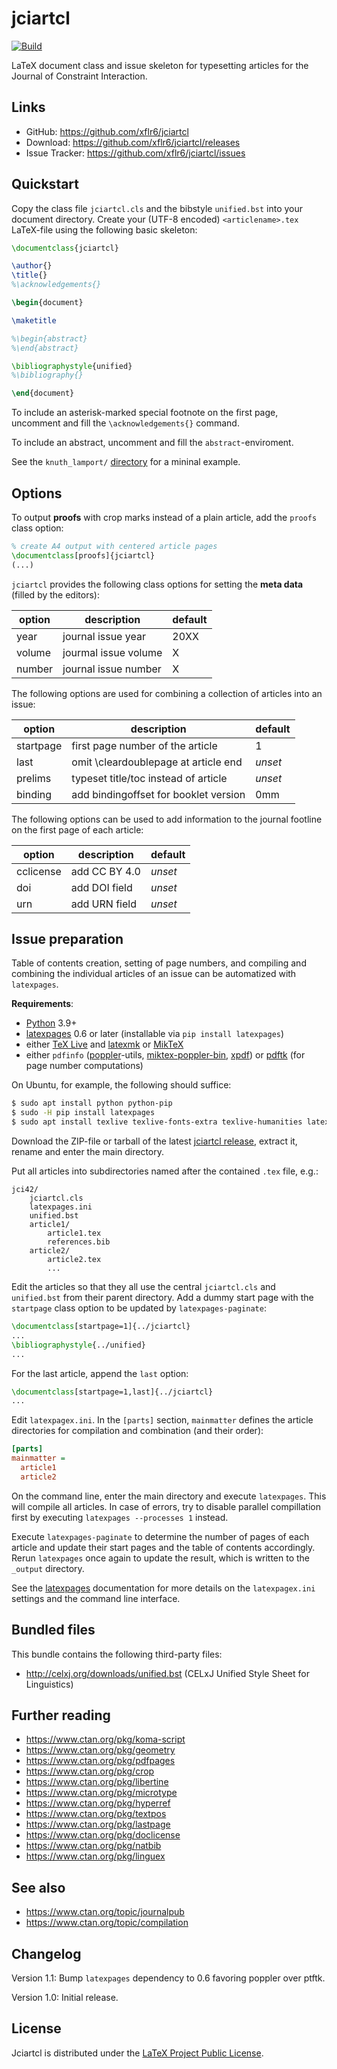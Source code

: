 jciartcl
========

[![Build](https://github.com/xflr6/jciartcl/actions/workflows/build.yaml/badge.svg?branch=master)](https://github.com/xflr6/jciartcl/actions/workflows/build.yaml?query=branch%3Amaster)

LaTeX document class and issue skeleton for typesetting articles for the
Journal of Constraint Interaction.


Links
-----

- GitHub: https://github.com/xflr6/jciartcl
- Download: https://github.com/xflr6/jciartcl/releases
- Issue Tracker: https://github.com/xflr6/jciartcl/issues


Quickstart
----------

Copy the class file `jciartcl.cls` and the bibstyle `unified.bst`
into your document directory.
Create your (UTF-8 encoded) `<articlename>.tex` LaTeX-file using
the following basic skeleton:

```latex
\documentclass{jciartcl}

\author{}
\title{}
%\acknowledgements{}

\begin{document}

\maketitle

%\begin{abstract}
%\end{abstract}

\bibliographystyle{unified}
%\bibliography{}

\end{document}
```

To include an asterisk-marked special footnote on the first page,
uncomment and fill the `\acknowledgements{}` command.

To include an abstract, uncomment and fill the `abstract`-enviroment.

See the `knuth_lamport/` [directory] for a mininal example.


Options
-------

To output **proofs** with crop marks instead of a plain article,
add the `proofs` class option:

```latex
% create A4 output with centered article pages
\documentclass[proofs]{jciartcl}
(...)
```

`jciartcl` provides the following class options for setting
the **meta data** (filled by the editors):

option |description          |default
-------|---------------------|-------
year   |journal issue year   |20XX
volume |jourmal issue volume |X
number |journal issue number |X

The following options are used for combining
a collection of articles into an issue:

option    |description                           |default
----------|--------------------------------------|-------
startpage |first page number of the article      |1
last      |omit \cleardoublepage at article end  |*unset*
prelims   |typeset title/toc instead of article  |*unset*
binding   |add bindingoffset for booklet version |0mm

The following options can be used to add information to
the journal footline on the first page of each article:

option    |description    |default
----------|---------------|-------
cclicense |add CC BY 4.0  |*unset*
doi       |add DOI field  |*unset*
urn       |add URN field  |*unset*


Issue preparation
-----------------

Table of contents creation, setting of page numbers, and compiling and
combining the individual articles of an issue can be automatized with
`latexpages`.

**Requirements**:

- [Python] 3.9+
- [latexpages] 0.6 or later (installable via `pip install latexpages`)
- either [TeX Live] and [latexmk] or [MikTeX]
- either `pdfinfo` ([poppler]-utils, [miktex-poppler-bin], [xpdf]) or [pdftk][]
  (for page number computations)

On Ubuntu, for example, the following should suffice:

```sh
$ sudo apt install python python-pip
$ sudo -H pip install latexpages
$ sudo apt install texlive texlive-fonts-extra texlive-humanities latexmk poppler-utils
```

Download the ZIP-file or tarball of the latest [jciartcl release], extract it,
rename and enter the main directory.

Put all articles into subdirectories named after the contained `.tex` file, e.g.:

```
jci42/
    jciartcl.cls
    latexpages.ini
    unified.bst
    article1/
        article1.tex
        references.bib
    article2/
        article2.tex
        ...
```

Edit the articles so that they all use the central `jciartcl.cls` and
`unified.bst` from their parent directory.
Add a dummy start page with the `startpage` class option to be updated by
`latexpages-paginate`:

```latex
\documentclass[startpage=1]{../jciartcl}
...
\bibliographystyle{../unified}
...
```

For the last article, append the `last` option:

```latex
\documentclass[startpage=1,last]{../jciartcl}
...
```

Edit `latexpagex.ini`. In the `[parts]` section, `mainmatter` defines the
article directories for compilation and combination (and their order):

```ini
[parts]
mainmatter =
  article1
  article2
```

On the command line, enter the main directory and execute `latexpages`. This
will compile all articles. In case of errors, try to disable parallel
compillation first by executing `latexpages --processes 1` instead.

Execute `latexpages-paginate` to determine the number of pages of each article
and update their start pages and the table of contents accordingly. Rerun
`latexpages` once again to update the result, which is written to the `_output`
directory.

See the [latexpages] documentation for more details on the `latexpagex.ini`
settings and the command line interface.


Bundled files
-------------

This bundle contains the following third-party files:

- http://celxj.org/downloads/unified.bst (CELxJ Unified Style Sheet for Linguistics)


Further reading
---------------

- https://www.ctan.org/pkg/koma-script
- https://www.ctan.org/pkg/geometry
- https://www.ctan.org/pkg/pdfpages
- https://www.ctan.org/pkg/crop
- https://www.ctan.org/pkg/libertine
- https://www.ctan.org/pkg/microtype
- https://www.ctan.org/pkg/hyperref
- https://www.ctan.org/pkg/textpos
- https://www.ctan.org/pkg/lastpage
- https://www.ctan.org/pkg/doclicense
- https://www.ctan.org/pkg/natbib
- https://www.ctan.org/pkg/linguex


See also
--------

- https://www.ctan.org/topic/journalpub
- https://www.ctan.org/topic/compilation


Changelog
---------

Version 1.1: Bump `latexpages` dependency to 0.6 favoring poppler over ptftk.

Version 1.0: Initial release.


License
-------

Jciartcl is distributed under the [LaTeX Project Public License].


[Python]: https://www.python.org
[latexpages]: https://pypi.python.org/pypi/latexpages
[TeX Live]: https://www.tug.org/texlive/
[MikTeX]: https://miktex.org
[latexmk]: http://personal.psu.edu/jcc8/software/latexmk-jcc/
[poppler]: https://poppler.freedesktop.org
[miktex-poppler-bin]: https://www.ctan.org/search/?phrase=miktex-poppler-bin&ext=true&FILES=on
[xpdf]: http://www.foolabs.com/xpdf/
[pdftk]: https://www.pdflabs.com/tools/pdftk-the-pdf-toolkit/
[jciartcl release]: https://github.com/xflr6/jciartcl/releases
[directory]: https://github.com/xflr6/jciartcl/tree/master/knuth_lamport
[LaTeX Project Public License]: https://www.latex-project.org/lppl.txt
